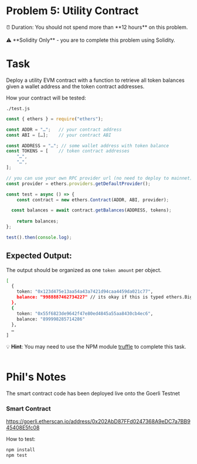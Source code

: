 # Problem 5: Utility Contract

<aside>
⏰ Duration: You should not spend more than **12 hours** on this problem.

</aside>
<br />
<aside>
⚠️ **Solidity Only** - you are to complete this problem using Solidity.

</aside>

# Task

Deploy a utility EVM contract with a function to retrieve all token balances given a wallet address and the token contract addresses.

How your contract will be tested:

`./test.js`

```jsx
const { ethers } = require("ethers");

const ADDR = "…";   // your contract address
const ABI = […];    // your contract ABI

const ADDRESS = "…"; // some wallet address with token balance
const TOKENS = [    // token contract addresses
	"…",
	"…",
];

// you can use your own RPC provider url (no need to deploy to mainnet)
const provider = ethers.providers.getDefaultProvider();

const test = async () => {
	const contract = new ethers.Contract(ADDR, ABI, provider);

  const balances = await contract.getBalances(ADDRESS, tokens);
	
	return balances;
};

test().then(console.log);
```

## Expected Output:

The output should be organized as one `token amount` per object. 

```bash
[
  {
    token: "0x123d475e13aa54a43a7421d94caa4459da021c77",
    balance: "9988887462734227" // its okay if this is typed ethers.BigNumber
  },
  {
    token: "0x55f6823de9642f47e80ed4845a55aa8430cb4ec6",
    balance: "899998285714286"
  },
  …
]
```


💡 **Hint**: You may need to use the NPM module [truffle](https://www.trufflesuite.com/docs/truffle/overview) to complete this task.
<br /><br />


# Phil's Notes

The smart contract code has been deployed live onto the Goerli Testnet

### Smart Contract
https://goerli.etherscan.io/address/0x202AbD87FFd0247368A9eDC7a7BB945408E5fc08

How to test: 
```bash
npm install 
npm test 


```
